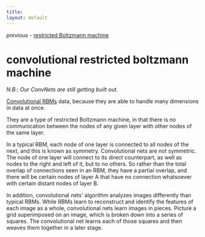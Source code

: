 ```yaml
---
title: 
layout: default
---
```


*previous* - [restricted Boltzmann machine](../restrictedboltzmannmachine.html)
# convolutional restricted boltzmann machine

*N.B.: Our ConvNets are still getting built out.*

[Convolutional RBMs](http://www.cs.toronto.edu/~norouzi/research/papers/masters_thesis.pdf) data, because they are able to handle many dimensions in data at once. 

They are a type of restricted Boltzmann machine, in that there is no communication between the nodes of any given layer with other nodes of the same layer. 

In a typical RBM, each node of one layer is connected to all nodes of the next, and this is known as symmetry. Convolutional nets are not symmetric. The node of one layer will connect to its direct counterpart, as well as nodes to the right and left of it, but to no others. So rather than the total overlap of connections seen in an RBM, they have a partial overlap, and there will be certain nodes of layer A that have no connection whatsoever with certain distant nodes of layer B.

In addition, convolutional nets’ algorithm analyzes images differently than typical RBMs. While RBMs learn to reconstruct and identify the features of each image as a whole, convolutional nets learn images in pieces. Picture a grid superimposed on an image, which is broken down into a series of squares. The convolutional net learns each of those squares and then weaves them together in a later stage.
